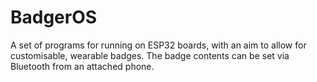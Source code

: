 BadgerOS
========

A set of programs for running on ESP32 boards, with an aim to allow for customisable, wearable badges. The badge contents can be set via Bluetooth from an attached phone.
